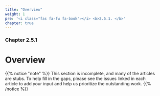 ```yaml
---
title: "Overview"
weight: 1
pre: '<i class="fas fa-fw fa-book"></i> <b>2.5.1. </b>'
chapter: true
---
```


### Chapter 2.5.1

# Overview

{{% notice "note" %}}
This section is incomplete, and many of the articles are stubs. To help fill in
the gaps, please see the issues linked in each article to add your input and
help us prioritize the outstanding work.
{{% /notice %}}
